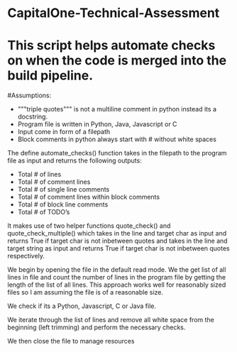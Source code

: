 # CapitalOne-Technical-Assessment
# This script helps automate checks on when the code is merged into the build pipeline.

#Assumptions: 
- """triple quotes""" is not a multiline comment in python instead its a docstring.
- Program file is written in Python, Java, Javascript or C
- Input come in form of a filepath
- Block comments in python always start with # without white spaces

The define automate_checks() function takes in the filepath to the program file as input and returns the following outputs:
- Total # of lines
- Total # of comment lines
- Total # of single line comments
- Total # of comment lines within block comments
- Total # of block line comments
- Total # of TODO’s

It makes use of two helper functions quote_check() and quote_check_multiple() which takes in the line and target char as input and returns True if target char is not inbetween quotes and takes in the line and target string as input and returns True if target char is not inbetween quotes respectively.

We begin by opening the file in the default read mode. We the get list of all lines in file and count the number of lines in the program file by getting the length of the list of all lines.
This approach works well for reasonably sized files so I am assuming the file is of a reasonable size.

We check if its a Python, Javascript, C or Java file.

We iterate through the list of lines and remove all white space from the beginning (left trimming) and perform the necessary checks.

We then close the file to manage resources
